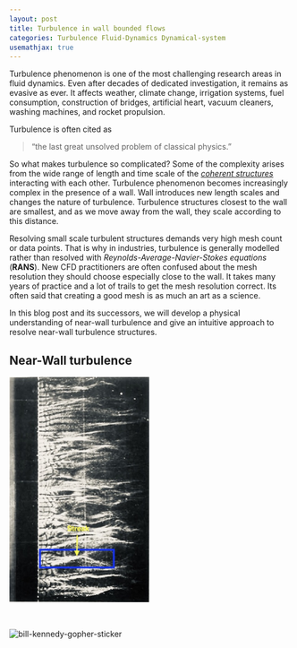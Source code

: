 ```yaml
---
layout: post
title: Turbulence in wall bounded flows
categories: Turbulence Fluid-Dynamics Dynamical-system
usemathjax: true
---
```


Turbulence phenomenon is one of the most challenging research areas in fluid dynamics. Even after decades of dedicated investigation, it remains as evasive as ever.  It affects weather, climate change, irrigation systems, fuel consumption, construction of bridges, artificial heart, vacuum cleaners, washing machines, and rocket propulsion.  

Turbulence is often cited as 

> “the last great unsolved problem of classical physics.”

So what makes turbulence so complicated? Some of the complexity arises from the wide range of length and time scale of the [*coherent structures*](#near-wall-structures)  interacting with each other. Turbulence phenomenon becomes increasingly complex in the presence of a wall. Wall introduces new length scales and changes the nature of turbulence. Turbulence structures closest to the wall are smallest, and as we move away from the wall, they scale according to this distance. 

Resolving small scale turbulent structures demands very high mesh count or data points. That is why in industries, turbulence is generally modelled rather than resolved with *Reynolds-Average-Navier-Stokes equations* (**RANS**). New CFD practitioners are often confused about the mesh resolution they should choose especially close to the wall. It takes many years of practice and a lot of trails to get the mesh resolution correct.  Its often said that creating a good mesh is as much an art as a science. 

In this blog post and its successors, we will develop a physical understanding of near-wall turbulence and give an intuitive approach to resolve near-wall turbulence structures. 



## Near-Wall turbulence



<img src="../assets/img/Turbulence/Kline2.jpg" title="Kline near-wall experiment" width=250px>





&nbsp;

<img alt="bill-kennedy-gopher-sticker" src="{{ site.production_url}}/assets/Kilne2.jpg">

&nbsp;

